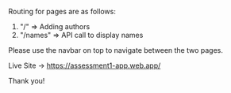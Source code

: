 Routing for pages are as follows:

1. "/" => Adding authors
2. "/names" => API call to display names

Please use the navbar on top to navigate between the two pages.

Live Site -> https://assessment1-app.web.app/

Thank you!